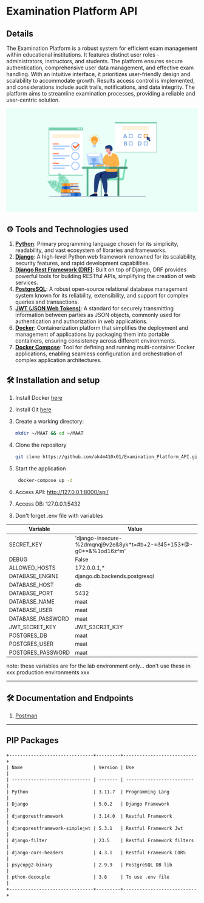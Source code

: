 # Examination Platform API

## Details

The Examination Platform is a robust system for efficient exam management within educational institutions. It features distinct user roles - administrators, instructors, and students. The platform ensures secure authentication, comprehensive user data management, and effective exam handling. With an intuitive interface, it prioritizes user-friendly design and scalability to accommodate growth. Results access control is implemented, and considerations include audit trails, notifications, and data integrity. The platform aims to streamline examination processes, providing a reliable and user-centric solution.

<div align="center">
   <img src="./assets/images/cover.jpg">
</div>

## ⚙ Tools and Technologies used

1. **[Python](https://www.python.org/)**: Primary programming language chosen for its simplicity, readability, and vast ecosystem of libraries and frameworks.
2. **[Django](https://www.djangoproject.com/)**: A high-level Python web framework renowned for its scalability, security features, and rapid development capabilities.
3. **[Django Rest Framework (DRF)](https://www.django-rest-framework.org/)**: Built on top of Django, DRF provides powerful tools for building RESTful APIs, simplifying the creation of web services.
4. **[PostgreSQL](https://www.postgresql.org/)**: A robust open-source relational database management system known for its reliability, extensibility, and support for complex queries and transactions.
5. **[JWT (JSON Web Tokens)](https://django-rest-framework-simplejwt.readthedocs.io/en/latest/)**: A standard for securely transmitting information between parties as JSON objects, commonly used for authentication and authorization in web applications.
6. **[Docker](https://www.docker.com/)**: Containerization platform that simplifies the deployment and management of applications by packaging them into portable containers, ensuring consistency across different environments.
7. **[Docker Compose](https://docs.docker.com/compose/)**: Tool for defining and running multi-container Docker applications, enabling seamless configuration and orchestration of complex application architectures.

## 🛠 Installation and setup

1. Install Docker [here](https://www.docker.com/get-started/)
2. Install Git [here](https://git-scm.com/downloads)
3. Create a working directory:

   ```bash
   mkdir ~/MAAT && cd ~/MAAT
   ```

4. Clone the repository

   ```bash
   git clone https://github.com/ak4m410x01/Examination_Platform_API.git .
   ```

5. Start the application

   ```bash
    docker-compose up -d
   ```

6. Access API: http://127.0.0.1:8000/api/

7. Access DB: 127.0.0.1:5432

8. Don't forget .env file with variables

| Variable          | Value                                                                 |
| ----------------- | --------------------------------------------------------------------- |
| SECRET_KEY        | 'django-insecure-%2dmqnqj9v2e&8yk\*t=#b+2-=i!45+153*@-g0*=&%1od16z^m' |
| DEBUG             | False                                                                 |
| ALLOWED_HOSTS     | 172.0.0.1,\*                                                          |
| DATABASE_ENGINE   | django.db.backends.postgresql                                         |
| DATABASE_HOST     | db                                                                    |
| DATABASE_PORT     | 5432                                                                  |
| DATABASE_NAME     | maat                                                                  |
| DATABASE_USER     | maat                                                                  |
| DATABASE_PASSWORD | maat                                                                  |
| JWT_SECRET_KEY    | JWT_S3CR3T_K3Y                                                        |
| POSTGRES_DB       | maat                                                                  |
| POSTGRES_USER     | maat                                                                  |
| POSTGRES_PASSWORD | maat                                                                  |

note:
these variables are for the lab environment only... don't use these in xxx production environments xxx

---

## 🛠 Documentation and Endpoints

1. [Postman](https://documenter.getpostman.com/view/27192844/2sA2rFQePh)
<!-- 2. [Apidog](https://apidog.com/apidoc/shared-24d58e46-fc7f-4dcd-8ea0-2658c437d480) -->

---

## PIP Packages

    +-------------------------------+---------+---------------------------+
    | Name                          | Version | Use                       |
    | ----------------------------- | ------- | ------------------------- |
    | Python                        | 3.11.7  | Programming Lang          |
    | Django                        | 5.0.2   | Django Framework          |
    | djangorestframework           | 3.14.0  | Restful Framework         |
    | djangorestframework-simplejwt | 5.3.1   | Restful Framework Jwt     |
    | django-filter                 | 23.5    | Restful Framework filters |
    | django-cors-headers           | 4.3.1   | Restful Framework CORS    |
    | psycopg2-binary               | 2.9.9   | PostgreSQL DB lib         |
    | pthon-decouple                | 3.8     | To use .env file          |
    +-------------------------------+---------+---------------------------+
